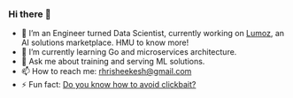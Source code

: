 ### Hi there 👋

<!--
**hrisheekeshr/hrisheekeshr** is a ✨ _special_ ✨ repository because its `README.md` (this file) appears on your GitHub profile.

Here are some ideas to get you started:
-->
- 🔭 I’m an Engineer turned Data Scientist, currently working on [Lumoz](https://lumoz-ai.github.io), an AI solutions marketplace. HMU to know more!
- 🌱 I’m currently learning Go and microservices architecture.
- 💬 Ask me about training and serving ML solutions.
- 📫 How to reach me: [rhrisheekesh@gmail.com](mailto::rhrisheekesh@gmail.com)
- ⚡ Fun fact: [Do you know how to avoid clickbait?](https://github.com/hrisheekeshr/hrisheekeshr/blob/master/No.md)

